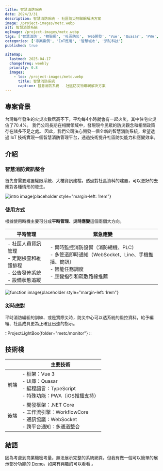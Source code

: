 ```yaml
---
title: 智慧消防系統
date: 2024/3/31
description: 智慧消防系統 - 社區防災物聯網解決方案
image: /project-images/metc.webp
alt: 智慧消防系統
ogImage: /project-images/metc.webp
tags: ['智慧消防', '物聯網', '社區防災', 'Web開發', 'Vue', 'Quasar', 'PWA', '.NET Core', 'WorkflowCore']
categories: ['專案案例', 'IoT應用', '智慧城市', '消防科技']
published: true

sitemap:
  lastmod: 2025-04-17
  changefreq: weekly
  priority: 0.8
  images:
    - loc: /project-images/metc.webp
      title: 智慧消防系統
      caption: 智慧消防系統 - 社區防災物聯網解決方案
---
```


## 專案背景

台灣每年發生的火災次數居高不下，平均每4小時就會有一起火災，其中住宅火災佔了70.4%。
我們公司長期在相關領域中，發現現今民眾的防災觀念和相關政策存在諸多不足之處。
因此，我們公司決心開發一個全新的智慧消防系統，希望透過 IoT 技術實現一個智慧消防管理平台，通過技術提升社區防災能力和應變效率。

## 介紹

### 智慧消防資訊整合

首先會需要建置權限系統、大樓資訊建檔，透過對社區資料的建置，可以更好的去應對各種情形的發生。

![intro image](/project-images/metc/01.intro.webp){placeholder style="margin-left: 1rem"}

### 使用方式

根據使用時機主要可分成<b>平時管理</b>、<b>災時應變</b>這個兩個大方向。

<!-- prettier-ignore-start -->
| 平時管理 | 緊急應變 |
| ------- | ------- |
| - 社區人員資訊管理<br>- 定期檢查和維護排程<br>- 公告發佈系統<br>- 設備狀態追蹤 | - 實時監控消防設備（消防總機、PLC）<br>- 多管道即時通知（WebSocket、Line、手機推播、簡訊）<br>- 智能任務調度<br>- 應變指引和疏散路線推薦 |
<!-- prettier-ignore-end -->

![function image](/project-images/metc/02.function.webp){placeholder style="margin-left: 1rem"}

### 災時應對

平時消防編組的訓練、或是實際災時，防災中心可以透系統的監控資料，給予編組、社區成員更為正確且迅速的指示。

::ProjectLightBox{folder="metc/monitor"}
::

## 技術棧

<!-- prettier-ignore-start -->
|      | 主要技術  |
| ---- | ------- |
| 前端 | - 框架：Vue 3<br>- UI庫：Quasar<br>- 編程語言：TypeScript<br>- 特殊功能：PWA（iOS推播支持）|
| 後端 | - 開發框架：.NET Core <br>- 工作流引擎：WorkflowCore <br>- 通訊協議：WebSocket <br>- 跨平台通知：多通道整合 |
<!-- prettier-ignore-end -->

## 結語

因為考慮到商業機密考量，無法展示完整的系統網頁，但我有做一個可以簡單的展示部分功能的 [Demo](https://metc.netlify.app/)，如果有興趣的可以看看 。
